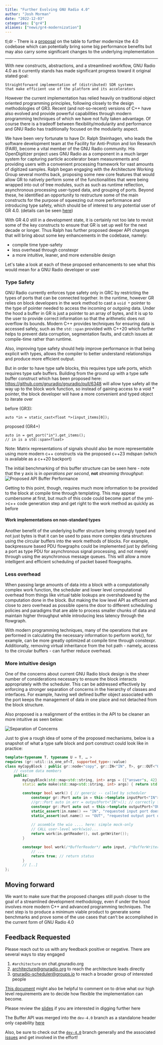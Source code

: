 ```yaml
---
title: "Further Evolving GNU Radio 4.0"
author: "Josh Morman"
date: "2022-12-03"
categories: ["gr4"]
aliases: ["news/gr4-modernization"]
---
```


tl;dr - There is a [proposal](20221122_GNU_Radio_low_level_API_refactoring-2.pdf) on the table to further modernize the 4.0 codebase which can potentially bring some big performance benefits but may also carry some significant changes to the underlying implementation

***

With new constructs, abstractions, and a streamlined workflow, GNU Radio 4.0 as it currently stands has made significant progress toward it original stated goal: 
```
Straightforward implementation of (distributed) SDR systems 
that make efficient use of the platform and its accelerators
```
However the current implementation has relied heavily on traditional object oriented programming principles, following closely to the design methodologies of GR3.  Recent (and not-so-recent) versions of C++ have also evolved and provide powerful capabilities through modern programming techniques of which we have not fully taken advantage.  Of course there is a tradeoff between flexibility/modularity and performance and GNU Radio has traditionally focused on the modularity aspect. 


We have been very fortunate to have Dr. Ralph Steinhagen, who leads the software development team at the Facility for Anti-Proton and Ion Research (FAIR), become a vital member of the GNU Radio community.  His OpenDigitizer project uses GNU Radio as a component in a much larger system for capturing particle accelerator beam measurements and providing users with a convenient processing framework for vast amounts of digitized samples. Ralph began engaging with the Architecture Working Group several months back, proposing some new core features that would allow GR to natively perform some of the functionalities that were being wrapped into out of tree modules, such as such as runtime reflection, asynchronous processing user-typed data, and grouping of ports.  Beyond these, he identified an opportunity to restructure some of the main constructs for the purpose of squeezing out more performance and introducing type safety, which should be of interest to any potential user of GR 4.0. (details can be seen [here](20221122_GNU_Radio_low_level_API_refactoring-2.pdf))

With GR 4.0 still in a development state, it is certainly not too late to revisit some of the key constructs to ensure that GR is set up well for the next decade or longer.  Thus Ralph has further proposed deeper API changes that will bring about some key enhancements in the codebase, namely:

- compile time type-safety
- less overhead through constexpr
- a more intuitive, leaner, and more extensible design

Let's take a look at each of these proposed enhancements to see what this would mean for a GNU Radio developer or user

### Type Safety

GNU Radio currently enforces type safety only in GRC by restricting the types of ports that can be connected together.  In the runtime, however GR relies on block developers in the work method to cast a `void *` pointer to the type of pointer needed to access the incoming or outgoing data.  Under the hood a buffer in GR is just a pointer to an array of bytes, and it is up to the user to provide correct information so that the arithmetic does not overflow its bounds.  Modern C++ provides techniques for ensuring data is accessed safely, such as the `std::span` provided with C++20 which further helps to prevent data corruption, segmentation faults, and catch issues at compile-time rather than runtime. 

Also, improving type safety should help improve performance in that being explicit with types, allows the compiler to better understand relationships and produce more efficient output.

But in order to have type safe blocks, this requires type safe ports, which requires type safe buffers.  Building from the ground up with a type safe buffer construct which has been proposed here: https://github.com/gnuradio/gnuradio/pull/6348 will allow type safety all the way up to the block work function, so instead of gaining access to a void * pointer, the block developer will have a more convenient and typed object to iterate over

before (GR3): 
```
auto *in = static_cast<float *>(input_items[0]);
```

proposed (GR4+)
```
auto in = get_port("in").get_items();
// in is a std::span<float> 
```
Note: Matrix representations of signals should also be more representable using more modern c++ constructs via the proposed c++23 mdspan (which is available as a c++20 backport)


The initial benchmarking of this buffer structure can be seen here - note that the y axis is in *operations per second*, **not** *streaming throughput*:
![Proposed API Buffer Performance](buffer_benchmarks.png "Proposed Buffer API operations per second")


Getting to this point, though, requires much more information to be provided to the block at compile time through templating.  This may appear cumbersome at first, but much of this code could become part of the yml->c++ code generation step and get right to the work method as quickly as before


#### Work implementations on non-standard types

Another benefit of the underlying buffer structure being strongly typed and not just bytes is that it can be used to pass more complex data structures using the circular buffers into the work methods of blocks.  For example, backpressure based PDU flowgraphs could be implemented just by defining a port as type PDU for asynchronous signal processing, and not merely through using the asynchronous message queues.  This will allow a more intelligent and efficient scheduling of packet based flowgraphs.


### Less overhead

When passing large amounts of data into a block with a computationally complex work function, the scheduler and lower level computational overhead from things like virtual table lookups are overshadowed by the computation done in the block.  But making the low level API as efficient and close to zero overhead as possible opens the door to different scheduling policies and paradigms that are able to process smaller chunks of data and maintain higher throughput while introducing less latency through the flowgraph.

With modern programming techniques, many of the operations that are performed in calculating the necessary information to perform work(), for example, can be more greatly optimized at compile time through constexpr.  Additionally, removing virtual inheritance from the hot path - namely, access to the circular buffers - can further reduce overhead.

### More intuitive design

One of the concerns about current GNU Radio block design is the sheer number of considerations necessary to ensure the block interacts appropriately with the scheduler.  This can be addressed effectively by enforcing a stronger separation of concerns in the hierarchy of classes and interfaces.  For example, having well defined buffer object associated with the port keeps the management of data in one place and not detached from the block structure. 

Also proposed is a realignment of the entities in the API to be cleaner an more intuitive as seen below:

![Separation of Concerns](separation_of_concerns.png "Separation of Concerns")

Just to give a rough idea of some of the proposed mechanisms, below is a snapshot of what a type safe block and port construct could look like in practice:
```c++
template<typename T, typename U = T, … >
requires (gr::util::is_one_of<T, supported_type>::value)
class myCopyBlock : public gr::node<"copy", gr::IN<"IN", T>, gr::OUT<"OUT", T>, int32_t, float, std::complex<float>> {
    // custom data members
    public:
        myCopyBlock(std::map<std::string, int> args = {{"answer"s, 42}, {"catch"s, 22}}) { /* [..] */ }
        static auto make(std::map<std::string, int> args) { return std::make_shared<myCopyBlock>(args); }

        constexpr bool work() { // generic -- called by scheduler
            constexpr gr::Port auto in = this->template inputPort<"IN">();
            //gr::Port auto in_err = outputPort<"IN">(); // correctly fails to compile
            constexpr gr::Port auto out = this->template outputPort<"OUT">();
            static_assert(in.name() == "IN", "requested input port does not match name");
            static_assert(out.name() == "OUT", "requested output port does not match name");
        
            // assemble the wio .... here: simple mock-only
            // CALL user-level work(wio)...
            return work(in.getReader(), out.getWriter());
        }

        constexpr bool work(/*BufferReader*/ auto input, /*BufferWriter*/ auto output) { // top-level user-specific code
            // ...
            return true; // return status
        }
        // [..]
};

```

## Moving forward

We want to make sure that the proposed changes still push closer to the goal of a streamlined development methodology, even if under the hood involves more modern C++ and advanced programming techniques. The next step is to produce a minimum viable product to generate some benchmarks and prove some of the use cases that can’t be accomplished in the current form of GNU Radio 4.0

## Feedback Requested
Please reach out to us with any feedback positive or negative.  There are several ways to stay engaged
1. `#architecture` on chat.gnuradio.org
2. architecture@gnuradio.org to reach the architecture leads directly
3. gnuradio-scheduler@groups.io to reach a broader group of interested people

[This document](https://gist.github.com/mormj/9d0b14d6db59ee7f313755c76498cc91) might also be helpful to comment on to drive what our high level requirements are to decide how flexible the implementation can become.

Please review the [slides](20221122_GNU_Radio_low_level_API_refactoring-2.pdf) if you are interested in digging further here

The Buffer API was merged into the `dev-4.0` branch as a standalone header only capability [here](https://github.com/gnuradio/gnuradio/pull/6348)

Also, be sure to check out the [`dev-4.0`](https://github.com/gnuradio/gnuradio/tree/dev-4.0) branch generally and the associated [issues](https://github.com/gnuradio/gnuradio/issues?q=is%3Aissue+is%3Aopen+label%3A%22GR+4.0%22) and get involved in the effort!